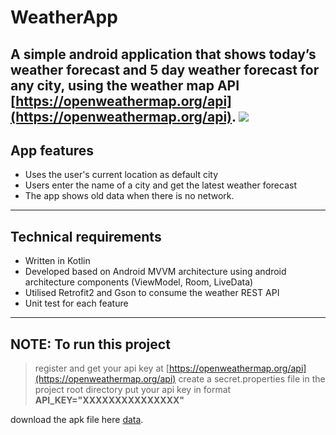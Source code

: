 # WeatherApp
A simple android application that shows today’s weather forecast and 5 day weather forecast for any city, using the weather map API [https://openweathermap.org/api](https://openweathermap.org/api). ![](screen-shots/home-screen.png)
------------
## App features
* Uses the user's current location as default city
* Users enter the name of a city and get the latest weather forecast
* The app shows old data when there is no network.
-----------
## Technical requirements
* Written in Kotlin
* Developed based on Android MVVM architecture using android architecture components (ViewModel, Room, LiveData)
* Utilised Retrofit2 and Gson to consume the weather REST API
* Unit test for each feature
-------------
NOTE: To run this project
-------
> register and get your api key at [https://openweathermap.org/api](https://openweathermap.org/api)
> create a secret.properties file in the project root directory
> put your api key in format **API_KEY="XXXXXXXXXXXXXXX"**

download the apk file here [data](app/release/app-release.apk]]).
